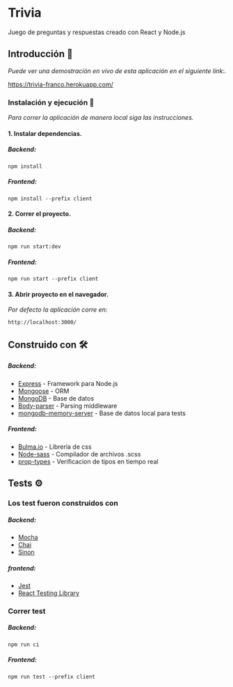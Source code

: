 # Trivia

Juego de preguntas y respuestas creado con React y Node.js

## Introducción 🚀

_Puede ver una demostración en vivo de esta aplicación en el siguiente link:._

https://trivia-franco.herokuapp.com/

### Instalación y ejecución 🔧

_Para correr la aplicación de manera local siga las instrucciones._

#### 1. Instalar dependencias.
##### Backend:
```
npm install
```
##### Frontend:
```
npm install --prefix client
```
#### 2. Correr el proyecto.
##### Backend:
```
npm run start:dev
```
##### Frontend:
```
npm run start --prefix client
```
#### 3. Abrir proyecto  en el navegador.
_Por defecto la aplicación corre en:_
```
http://localhost:3000/
```


## Construido con 🛠️

##### Backend:
* [Express](https://expressjs.com/es/) - Framework para Node.js
* [Mongoose](https://mongoosejs.com/) - ORM
* [MongoDB](https://www.mongodb.com/) - Base de datos
* [Body-parser](https://www.npmjs.com/package/body-parser) - Parsing middleware
* [mongodb-memory-server](https://github.com/nodkz/mongodb-memory-server) - Base de datos local para tests
##### Frontend:
* [Bulma.io](https://bulma.io/) - Libreria de css
* [Node-sass](https://www.npmjs.com/package/node-sass) - Compilador de archivos .scss
* [prop-types](https://www.npmjs.com/package/prop-types) - Verificacion de tipos en tiempo real

## Tests ⚙️
### Los test fueron construidos con
##### Backend:
* [Mocha](https://mochajs.org/)
* [Chai](https://www.chaijs.com/)
* [Sinon](https://sinonjs.org/)
##### frontend:
* [Jest](https://jestjs.io/)
* [React Testing Library](https://testing-library.com/)

### Correr test
##### Backend:
```
npm run ci
```
##### Frontend:
```
npm run test --prefix client
```